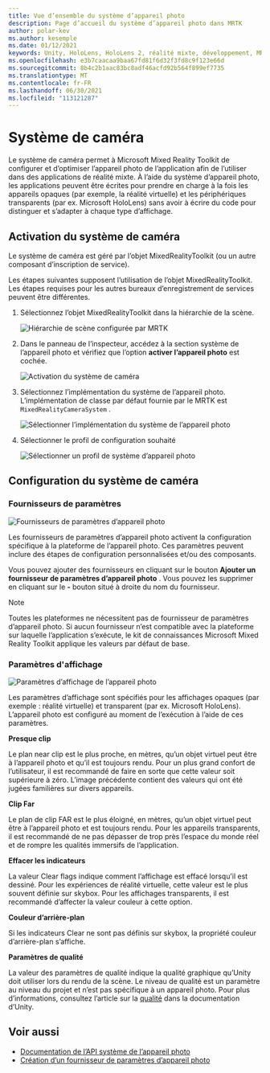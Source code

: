 ```yaml
---
title: Vue d’ensemble du système d’appareil photo
description: Page d’accueil du système d’appareil photo dans MRTK
author: polar-kev
ms.author: kesemple
ms.date: 01/12/2021
keywords: Unity, HoloLens, HoloLens 2, réalité mixte, développement, MRTK, appareil photo,
ms.openlocfilehash: e3b7caacaa9baa67fd81f6d32f3fd8c9f123e66d
ms.sourcegitcommit: 8b4c2b1aac83bc8adf46acfd92b564f899ef7735
ms.translationtype: MT
ms.contentlocale: fr-FR
ms.lasthandoff: 06/30/2021
ms.locfileid: "113121287"
---
```

# <a name="camera-system"></a>Système de caméra

Le système de caméra permet à Microsoft Mixed Reality Toolkit de configurer et d’optimiser l’appareil photo de l’application afin de l’utiliser dans des applications de réalité mixte. À l’aide du système d’appareil photo, les applications peuvent être écrites pour prendre en charge à la fois les appareils opaques (par exemple, la réalité virtuelle) et les périphériques transparents (par ex. Microsoft HoloLens) sans avoir à écrire du code pour distinguer et s’adapter à chaque type d’affichage.

## <a name="enabling-the-camera-system"></a>Activation du système de caméra

Le système de caméra est géré par l’objet MixedRealityToolkit (ou un autre composant d’inscription de service).

Les étapes suivantes supposent l’utilisation de l’objet MixedRealityToolkit. Les étapes requises pour les autres bureaux d’enregistrement de services peuvent être différentes.

1. Sélectionnez l’objet MixedRealityToolkit dans la hiérarchie de la scène.

    ![Hiérarchie de scène configurée par MRTK](../images/MRTK_ConfiguredHierarchy.png)

2. Dans le panneau de l’inspecteur, accédez à la section système de l’appareil photo et vérifiez que l’option **activer l’appareil photo** est cochée.

    ![Activation du système de caméra](../images/camera-system/EnableCameraSystem.png)

3. Sélectionnez l’implémentation du système de l’appareil photo. L’implémentation de classe par défaut fournie par le MRTK est `MixedRealityCameraSystem` .

    ![Sélectionner l’implémentation du système de l’appareil photo](../images/camera-system/SelectCameraSystemType.png)

4. Sélectionner le profil de configuration souhaité

    ![Sélectionner un profil de système d’appareil photo](../images/camera-system/SelectCameraProfile.png)

## <a name="configuring-the-camera-system"></a>Configuration du système de caméra

### <a name="settings-providers"></a>Fournisseurs de paramètres

![Fournisseurs de paramètres d’appareil photo](../images/camera-system/CameraSettingsProviders.png)

Les fournisseurs de paramètres d’appareil photo activent la configuration spécifique à la plateforme de l’appareil photo. Ces paramètres peuvent inclure des étapes de configuration personnalisées et/ou des composants.

Vous pouvez ajouter des fournisseurs en cliquant sur le bouton **Ajouter un fournisseur de paramètres d’appareil photo** . Vous pouvez les supprimer en cliquant sur le **-** bouton situé à droite du nom du fournisseur.

> [!Note]
> Toutes les plateformes ne nécessitent pas de fournisseur de paramètres d’appareil photo. Si aucun fournisseur n’est compatible avec la plateforme sur laquelle l’application s’exécute, le kit de connaissances Microsoft Mixed Reality Toolkit applique les valeurs par défaut de base.

### <a name="display-settings"></a>Paramètres d'affichage

![Paramètres d’affichage de l’appareil photo](../images/camera-system/CameraDisplaySettings.png)

Les paramètres d’affichage sont spécifiés pour les affichages opaques (par exemple : réalité virtuelle) et transparent (par ex. Microsoft HoloLens). L’appareil photo est configuré au moment de l’exécution à l’aide de ces paramètres.

**Presque clip**

Le plan near clip est le plus proche, en mètres, qu’un objet virtuel peut être à l’appareil photo et qu’il est toujours rendu. Pour un plus grand confort de l’utilisateur, il est recommandé de faire en sorte que cette valeur soit supérieure à zéro. L’image précédente contient des valeurs qui ont été jugées familières sur divers appareils.

**Clip Far**

Le plan de clip FAR est le plus éloigné, en mètres, qu’un objet virtuel peut être à l’appareil photo et est toujours rendu. Pour les appareils transparents, il est recommandé de ne pas dépasser de trop près l’espace du monde réel et de rompre les qualités immersifs de l’application.

**Effacer les indicateurs**

La valeur Clear flags indique comment l’affichage est effacé lorsqu’il est dessiné. Pour les expériences de réalité virtuelle, cette valeur est le plus souvent définie sur skybox. Pour les affichages transparents, il est recommandé d’affecter la valeur couleur à cette option.

**Couleur d’arrière-plan**

Si les indicateurs Clear ne sont pas définis sur skybox, la propriété couleur d’arrière-plan s’affiche.

**Paramètres de qualité**

La valeur des paramètres de qualité indique la qualité graphique qu’Unity doit utiliser lors du rendu de la scène. Le niveau de qualité est un paramètre au niveau du projet et n’est pas spécifique à un appareil photo. Pour plus d’informations, consultez l’article sur la [qualité](https://docs.unity3d.com/Manual/class-QualitySettings.html) dans la documentation d’Unity.

## <a name="see-also"></a>Voir aussi

- [Documentation de l’API système de l’appareil photo](xref:Microsoft.MixedReality.Toolkit.CameraSystem)
- [Création d’un fournisseur de paramètres d’appareil photo](create-settings-provider.md)
